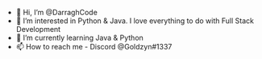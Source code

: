 - 👋 Hi, I’m @DarraghCode
- 👀 I’m interested in Python & Java. I love everything to do with Full Stack Development
- 🌱 I’m currently learning Java & Python
- 📫 How to reach me - Discord @Goldzyn#1337

<!---
DarraghCode/DarraghCode is a ✨ special ✨ repository because its `README.md` (this file) appears on your GitHub profile.
You can click the Preview link to take a look at your changes.
--->
